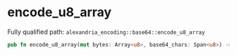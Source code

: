 # encode_u8_array

Fully qualified path: `alexandria_encoding::base64::encode_u8_array`

```rust
pub fn encode_u8_array(mut bytes: Array<u8>, base64_chars: Span<u8>) -> Array<u8>
```

